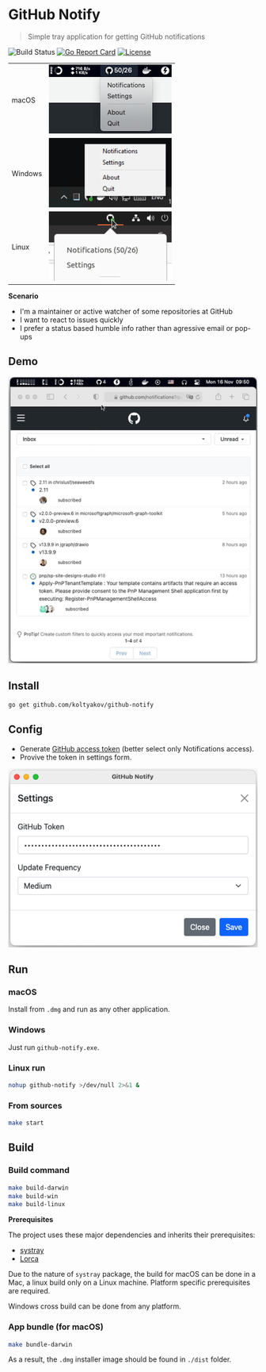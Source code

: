 # GitHub Notify

> Simple tray application for getting GitHub notifications

![Build Status](https://github.com/koltyakov/github-notify/workflows/Build/badge.svg?branch=master)
[![Go Report Card](https://goreportcard.com/badge/github.com/koltyakov/github-notify)](https://goreportcard.com/report/github.com/koltyakov/github-notify)
[![License](https://img.shields.io/github/license/koltyakov/github-notify.svg)](https://github.com/koltyakov/github-notify/blob/master/LICENSE)

| | |
|-|-|
| macOS | ![systray_macOS](./assets/systray_macOS.png) |
| Windows | ![systray_Windows](./assets/systray_Windows.png) |
| Linux | ![systray_Linux](./assets/systray_Linux.png) |

**Scenario**

- I'm a maintainer or active watcher of some repositories at GitHub
- I want to react to issues quickly
- I prefer a status based humble info rather than agressive email or pop-ups

## Demo

![demo](./assets/demo.gif)

## Install

```bash
go get github.com/koltyakov/github-notify
```

## Config

- Generate [GitHub access token](https://github.com/settings/tokens) (better select only Notifications access).
- Provive the token in settings form.

![settings](./assets/settings.png)

## Run

### macOS

Install from `.dmg` and run as any other application.

### Windows

Just run `github-notify.exe`.

### Linux run

```bash
nohup github-notify >/dev/null 2>&1 &
```

### From sources

```bash
make start
```

## Build

### Build command

```bash
make build-darwin
make build-win
make build-linux
```

**Prerequisites**

The project uses these major dependencies and inherits their prerequisites:

- [systray](https://github.com/getlantern/systray)
- [Lorca](https://github.com/zserge/lorca)

Due to the nature of `systray` package, the build for macOS can be done in a Mac, a linux build only on a Linux machine. Platform specific prerequisites are required.

Windows cross build can be done from any platform.

### App bundle (for macOS)

```bash
make bundle-darwin
```

As a result, the `.dmg` installer image should be found in `./dist` folder.